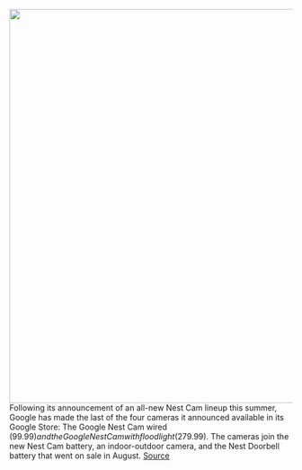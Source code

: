 <img src='https://cdn.vox-cdn.com/thumbor/xg4E6e6F6T33yAHxhnJjEy9nzvI=/0x0:5225x4327/1200x800/filters:focal(2195x1746:3031x2582)/cdn.vox-cdn.com/uploads/chorus_image/image/69953141/Nest_Cam_with_floodlight_US_Keyword_Blog.0.jpg' width='700px' /><br/>
Following its announcement of an all-new Nest Cam lineup this summer, Google has made the last of the four cameras it announced available in its Google Store: The Google Nest Cam wired ($99.99) and the Google Nest Cam with floodlight ($279.99). The cameras join the new Nest Cam battery, an indoor-outdoor camera, and the Nest Doorbell battery that went on sale in August.
<a href='https://www.theverge.com/2021/10/5/22709633/google-nest-indoor-cam-floodlight-release-date'> Source <a/>